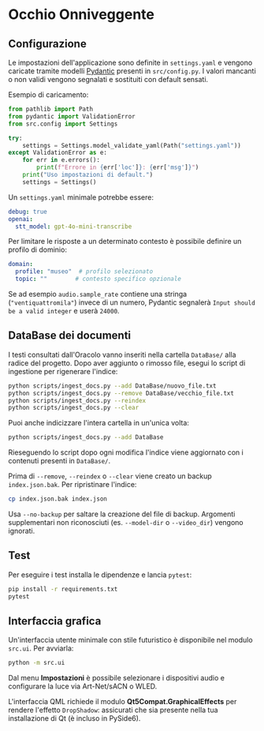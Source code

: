 # Occhio Onniveggente

## Configurazione

Le impostazioni dell'applicazione sono definite in `settings.yaml` e vengono caricate tramite
modelli [Pydantic](https://docs.pydantic.dev/) presenti in `src/config.py`.
I valori mancanti o non validi vengono segnalati e sostituiti con default sensati.

Esempio di caricamento:

```python
from pathlib import Path
from pydantic import ValidationError
from src.config import Settings

try:
    settings = Settings.model_validate_yaml(Path("settings.yaml"))
except ValidationError as e:
    for err in e.errors():
        print(f"Errore in {err['loc']}: {err['msg']}")
    print("Uso impostazioni di default.")
    settings = Settings()
```

Un `settings.yaml` minimale potrebbe essere:

```yaml
debug: true
openai:
  stt_model: gpt-4o-mini-transcribe
```

Per limitare le risposte a un determinato contesto è possibile definire un profilo di dominio:

```yaml
domain:
  profile: "museo"  # profilo selezionato
  topic: ""        # contesto specifico opzionale
```

Se ad esempio `audio.sample_rate` contiene una stringa (`"ventiquattromila"`) invece di un
numero, Pydantic segnalerà `Input should be a valid integer` e userà `24000`.

## DataBase dei documenti

I testi consultati dall'Oracolo vanno inseriti nella cartella `DataBase/` alla radice del
progetto. Dopo aver aggiunto o rimosso file, esegui lo script di ingestione per
rigenerare l'indice:

```bash
python scripts/ingest_docs.py --add DataBase/nuovo_file.txt
python scripts/ingest_docs.py --remove DataBase/vecchio_file.txt
python scripts/ingest_docs.py --reindex
python scripts/ingest_docs.py --clear
```

Puoi anche indicizzare l'intera cartella in un'unica volta:

```bash
python scripts/ingest_docs.py --add DataBase
```

Rieseguendo lo script dopo ogni modifica l'indice viene aggiornato con i contenuti
presenti in `DataBase/`.

Prima di `--remove`, `--reindex` o `--clear` viene creato un backup
`index.json.bak`. Per ripristinare l'indice:

```bash
cp index.json.bak index.json
```

Usa `--no-backup` per saltare la creazione del file di backup. Argomenti
supplementari non riconosciuti (es. `--model-dir` o `--video_dir`) vengono
ignorati.

## Test

Per eseguire i test installa le dipendenze e lancia `pytest`:

```bash
pip install -r requirements.txt
pytest
```

## Interfaccia grafica

Un'interfaccia utente minimale con stile futuristico è disponibile nel modulo
`src.ui`. Per avviarla:

```bash
python -m src.ui
```
Dal menu **Impostazioni** è possibile selezionare i dispositivi audio e
configurare la luce via Art-Net/sACN o WLED.

L'interfaccia QML richiede il modulo **Qt5Compat.GraphicalEffects** per
rendere l'effetto `DropShadow`: assicurati che sia presente nella tua
installazione di Qt (è incluso in PySide6).

